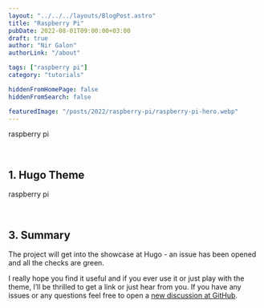 ```yaml
---
layout: "../../../layouts/BlogPost.astro"
title: "Raspberry Pi"
pubDate: 2022-08-01T09:00:00+03:00
draft: true
author: "Nir Galon"
authorLink: "/about"

tags: ["raspberry pi"]
category: "tutorials"

hiddenFromHomePage: false
hiddenFromSearch: false

featuredImage: "/posts/2022/raspberry-pi/raspberry-pi-hero.webp"
---
```


raspberry pi

&nbsp;

## 1. Hugo Theme

raspberry pi

&nbsp;

## 3. Summary

The project will get into the showcase at Hugo - an issue has been opened and all the checks are green.

I really hope you find it useful and if you ever use it or just play with the theme, I’ll be thrilled to get a link or just hear from you. If you have any issues or any questions feel free to open a [new discussion at GitHub](https://github.com/nirgn975/devRes/discussions).
